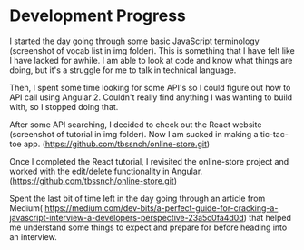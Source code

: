 # Development Progress

I started the day going through some basic JavaScript terminology (screenshot of vocab list in img folder). This is something that I have felt like I have lacked for awhile. I am able to look at code and know what things are doing, but it's a struggle for me to talk in technical language.

Then, I spent some time looking for some API's so I could figure out how to API call using Angular 2. Couldn't really find anything I was wanting to build with, so I stopped doing that.

After some API searching, I decided to check out the React website (screenshot of tutorial in img folder). Now I am sucked in making a tic-tac-toe app. (https://github.com/tbssnch/online-store.git)

Once I completed the React tutorial, I revisited the online-store project and worked with the edit/delete functionality in Angular. (https://github.com/tbssnch/online-store.git)

Spent the last bit of time left in the day going through an article from Medium(
 https://medium.com/dev-bits/a-perfect-guide-for-cracking-a-javascript-interview-a-developers-perspective-23a5c0fa4d0d) that helped me understand some things to expect and prepare for before heading into an interview.

